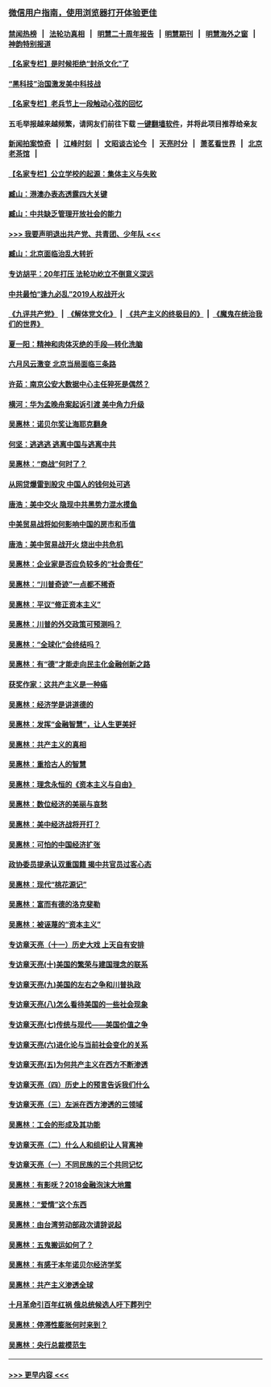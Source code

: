 ### [微信用户指南，使用浏览器打开体验更佳](https://github.com/gfw-breaker/banned-news1/blob/master/indexes/wechat-guide.md?t=0)
#### [禁闻热榜](热点新闻.md?t=0)  &nbsp;&nbsp;|&nbsp;&nbsp; [法轮功真相](https://github.com/gfw-breaker/truth/blob/master/README.md?t=0) &nbsp;&nbsp;|&nbsp;&nbsp; [明慧二十周年报告](https://github.com/gfw-breaker/mh-reports/blob/master/README.md?t=0) &nbsp;&nbsp;|&nbsp;&nbsp;[明慧期刊](https://github.com/gfw-breaker/mh-qikan) &nbsp;&nbsp;|&nbsp;&nbsp; [明慧海外之窗](https://github.com/gfw-breaker/mh-news/blob/master/README.md?t=0) &nbsp;&nbsp;|&nbsp;&nbsp; [神韵特别报道](https://github.com/gfw-breaker/mh-news/blob/master/shenyun.md?t=0)
#### [【名家专栏】是时候拒绝“封杀文化”了](../pages/nsc423/n11814093.md?t=02132244) 
#### [“黑科技”治国激发美中科技战](../pages/nsc423/n11638056.md?t=02132244) 
#### [【名家专栏】老兵节上一段触动心弦的回忆](../pages/nsc423/n11646016.md?t=02132244) 
#### 五毛举报越来越频繁，请网友们前往下载 [一键翻墙软件](https://github.com/gfw-breaker/ssr-accounts)，并将此项目推荐给亲友
#### [新闻拍案惊奇](https://github.com/gfw-breaker/banned-news1/blob/master/pages/link4.md) &nbsp;&nbsp;|&nbsp;&nbsp; [江峰时刻](https://github.com/gfw-breaker/banned-news1/blob/master/pages/link4.md) &nbsp;&nbsp;|&nbsp;&nbsp; [文昭谈古论今](https://github.com/gfw-breaker/banned-news1/blob/master/pages/link4.md) &nbsp;&nbsp;|&nbsp;&nbsp; [天亮时分](https://github.com/gfw-breaker/banned-news1/blob/master/pages/link4.md) &nbsp;&nbsp;|&nbsp;&nbsp; [萧茗看世界](https://github.com/gfw-breaker/banned-news1/blob/master/pages/link4.md) &nbsp;&nbsp;|&nbsp;&nbsp; [北京老茶馆](https://github.com/gfw-breaker/banned-news1/blob/master/pages/link4.md) &nbsp;&nbsp;|&nbsp;&nbsp; 
#### [【名家专栏】公立学校的起源：集体主义与失败](../pages/nsc423/n11601833.md?t=02132244) 
#### [臧山：港澳办表态透露四大关键](../pages/nsc423/n11421628.md?t=02132244) 
#### [臧山：中共缺乏管理开放社会的能力](../pages/nsc423/n11407457.md?t=02132244) 
#### [>>> 我要声明退出共产党、共青团、少年队 <<<](https://github.com/begood0513/goodnews/blob/master/quit/letter.md) 
#### [臧山：北京面临治乱大转折](../pages/nsc423/n11406895.md?t=02132244) 
#### [专访胡平：20年打压 法轮功屹立不倒意义深远](../pages/nsc423/n11398800.md?t=02132244) 
#### [中共最怕“逢九必乱”2019人权战开火](../pages/nsc423/n11385248.md?t=02132244) 
#### [《九评共产党》](https://github.com/begood0513/9ping.md/blob/master/README.md) &nbsp;|&nbsp; [《解体党文化》](../../../../jtdwh.md/blob/master/README.md)  &nbsp;|&nbsp; [《共产主义的终极目的》](../../../../gczydzjmd.md/blob/master/README.md) &nbsp;|&nbsp; [《魔鬼在统治我们的世界》](../../../../mgztzwmdsj.md/blob/master/README.md) 
#### [夏一阳：精神和肉体灭绝的手段—转化洗脑](../pages/nsc423/n11368250.md?t=02132244) 
#### [六月风云激变 北京当局面临三条路](../pages/nsc423/n11313668.md?t=02132244) 
#### [许茹：南京公安大数据中心主任猝死是偶然？](../pages/nsc423/n11064744.md?t=02132244) 
#### [横河：华为孟晚舟案起诉引渡 美中角力升级](../pages/nsc423/n11027230.md?t=02132244) 
#### [吴惠林：诺贝尔奖让海耶克翻身](../pages/nsc423/n10890049.md?t=02132244) 
#### [何坚：逃逃逃 逃离中国与逃离中共](../pages/nsc423/n10592891.md?t=02132244) 
#### [吴惠林：“商战”何时了？](../pages/nsc423/n10573558.md?t=02132244) 
#### [从网贷爆雷到股灾 中国人的钱何处可逃](../pages/nsc423/n10572800.md?t=02132244) 
#### [唐浩：美中交火 隐现中共黑势力混水摸鱼](../pages/nsc423/n10544040.md?t=02132244) 
#### [中美贸易战将如何影响中国的房市和币值](../pages/nsc423/n10543697.md?t=02132244) 
#### [唐浩：美中贸易战开火 烧出中共危机](../pages/nsc423/n10540126.md?t=02132244) 
#### [吴惠林：企业家是否应负较多的“社会责任”](../pages/nsc423/n10535022.md?t=02132244) 
#### [吴惠林：“川普奇迹”一点都不稀奇](../pages/nsc423/n10512808.md?t=02132244) 
#### [吴惠林：平议“修正资本主义”](../pages/nsc423/n10495724.md?t=02132244) 
#### [吴惠林：川普的外交政策可预测吗？](../pages/nsc423/n10462387.md?t=02132244) 
#### [吴惠林：“全球化”会终结吗？](../pages/nsc423/n10452838.md?t=02132244) 
#### [吴惠林：有“德”才能走向民主化金融创新之路](../pages/nsc423/n10432292.md?t=02132244) 
#### [获奖作家：这共产主义是一种癌](../pages/nsc423/n10431541.md?t=02132244) 
#### [吴惠林：经济学是讲道德的](../pages/nsc423/n10398014.md?t=02132244) 
#### [吴惠林：发挥“金融智慧”，让人生更美好](../pages/nsc423/n10375019.md?t=02132244) 
#### [吴惠林：共产主义的真相](../pages/nsc423/n10351394.md?t=02132244) 
#### [吴惠林：重拾古人的智慧](../pages/nsc423/n10337691.md?t=02132244) 
#### [吴惠林：理念永恒的《资本主义与自由》](../pages/nsc423/n10316274.md?t=02132244) 
#### [吴惠林：数位经济的美丽与哀愁](../pages/nsc423/n10292946.md?t=02132244) 
#### [吴惠林：美中经济战将开打？](../pages/nsc423/n10258825.md?t=02132244) 
#### [吴惠林：可怕的中国经济扩张](../pages/nsc423/n10219147.md?t=02132244) 
#### [政协委员提承认双重国籍 揭中共官员过客心态](../pages/nsc423/n10208809.md?t=02132244) 
#### [吴惠林：现代“桃花源记”](../pages/nsc423/n10185234.md?t=02132244) 
#### [吴惠林：富而有德的洛克斐勒](../pages/nsc423/n10142264.md?t=02132244) 
#### [吴惠林：被诬蔑的“资本主义”](../pages/nsc423/n10124816.md?t=02132244) 
#### [专访章天亮（十一）历史大戏 上天自有安排](../pages/nsc423/n10094905.md?t=02132244) 
#### [专访章天亮(十)美国的繁荣与建国理念的联系](../pages/nsc423/n10094899.md?t=02132244) 
#### [专访章天亮(九)美国的左右之争和川普执政](../pages/nsc423/n10094889.md?t=02132244) 
#### [专访章天亮(八)怎么看待美国的一些社会现象](../pages/nsc423/n10094857.md?t=02132244) 
#### [专访章天亮(七)传统与现代——美国价值之争](../pages/nsc423/n10093140.md?t=02132244) 
#### [专访章天亮(六)进化论与当前社会变化的关系](../pages/nsc423/n10092036.md?t=02132244) 
#### [专访章天亮(五)为何共产主义在西方不断渗透](../pages/nsc423/n10083620.md?t=02132244) 
#### [专访章天亮（四）历史上的预言告诉我们什么](../pages/nsc423/n10083606.md?t=02132244) 
#### [专访章天亮（三）左派在西方渗透的三领域](../pages/nsc423/n10081115.md?t=02132244) 
#### [吴惠林：工会的形成及其功能](../pages/nsc423/n10080633.md?t=02132244) 
#### [专访章天亮（二）什么人和组织让人背离神](../pages/nsc423/n10076637.md?t=02132244) 
#### [专访章天亮（一）不同民族的三个共同记忆](../pages/nsc423/n10074188.md?t=02132244) 
#### [吴惠林：有影呒？2018金融泡沫大地震](../pages/nsc423/n10040534.md?t=02132244) 
#### [吴惠林：“爱情”这个东西](../pages/nsc423/n10019423.md?t=02132244) 
#### [吴惠林：由台湾劳动部政次请辞说起](../pages/nsc423/n9979679.md?t=02132244) 
#### [吴惠林：五鬼搬运如何了？](../pages/nsc423/n9925338.md?t=02132244) 
#### [吴惠林：有感于本年诺贝尔经济学奖](../pages/nsc423/n9871883.md?t=02132244) 
#### [吴惠林：共产主义渗透全球](../pages/nsc423/n9812748.md?t=02132244) 
#### [十月革命引百年红祸 俄总统候选人吁下葬列宁](../pages/nsc423/n9810182.md?t=02132244) 
#### [吴惠林：停滞性膨胀何时来到？](../pages/nsc423/n9764136.md?t=02132244) 
#### [吴惠林：央行总裁模范生](../pages/nsc423/n9728134.md?t=02132244) 

----
#### [ >>> 更早内容 <<< ](../indexes/nsc423-earlier.md)
